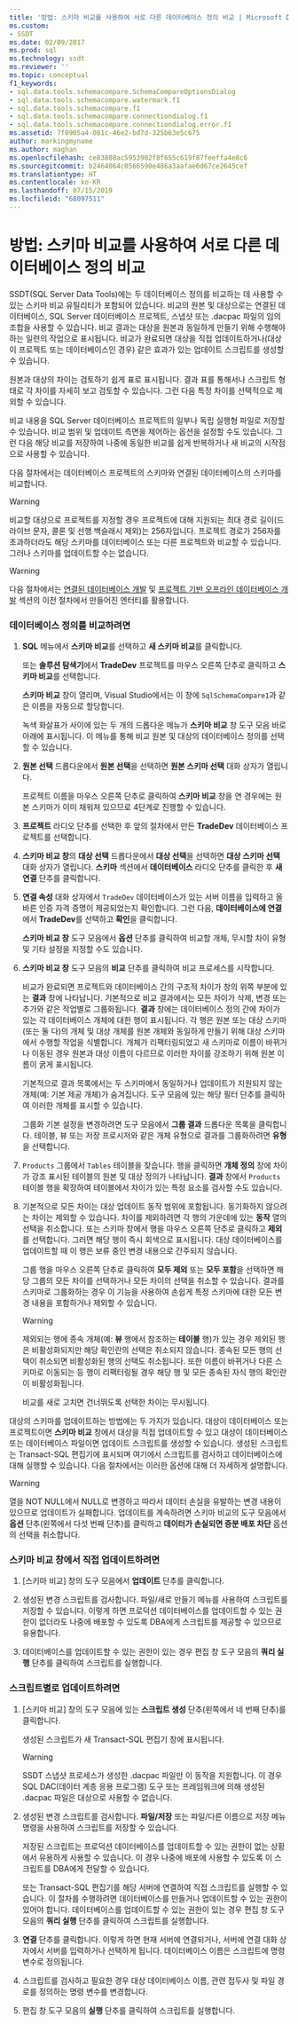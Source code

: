 ```yaml
---
title: '방법: 스키마 비교를 사용하여 서로 다른 데이터베이스 정의 비교 | Microsoft Docs'
ms.custom:
- SSDT
ms.date: 02/09/2017
ms.prod: sql
ms.technology: ssdt
ms.reviewer: ''
ms.topic: conceptual
f1_keywords:
- sql.data.tools.schemacompare.SchemaCompareOptionsDialog
- sql.data.tools.schemacompare.watermark.f1
- sql.data.tools.schemacompare.f1
- sql.data.tools.schemacompare.connectiondialog.f1
- sql.data.tools.schemacompare.connectiondialog.error.f1
ms.assetid: 7f0905a4-081c-46e2-bd7d-325b63e5c675
author: markingmyname
ms.author: maghan
ms.openlocfilehash: ce83808ac5953902f8f655c619f87feeffa4e8c6
ms.sourcegitcommit: b2464064c0566590e486a3aafae6d67ce2645cef
ms.translationtype: HT
ms.contentlocale: ko-KR
ms.lasthandoff: 07/15/2019
ms.locfileid: "68097511"
---
```

# <a name="how-to-use-schema-compare-to-compare-different-database-definitions"></a>방법: 스키마 비교를 사용하여 서로 다른 데이터베이스 정의 비교
SSDT(SQL Server Data Tools)에는 두 데이터베이스 정의를 비교하는 데 사용할 수 있는 스키마 비교 유틸리티가 포함되어 있습니다.  비교의 원본 및 대상으로는 연결된 데이터베이스, SQL Server 데이터베이스 프로젝트, 스냅샷 또는 .dacpac 파일의 임의 조합을 사용할 수 있습니다.  비교 결과는 대상을 원본과 동일하게 만들기 위해 수행해야 하는 일련의 작업으로 표시됩니다.  비교가 완료되면 대상을 직접 업데이트하거나(대상이 프로젝트 또는 데이터베이스인 경우) 같은 효과가 있는 업데이트 스크립트를 생성할 수 있습니다.  
  
원본과 대상의 차이는 검토하기 쉽게 표로 표시됩니다.  결과 표를 통해서나 스크립트 형태로 각 차이를 자세히 보고 검토할 수 있습니다.  그런 다음 특정 차이를 선택적으로 제외할 수 있습니다.  
  
비교 내용을 SQL Server 데이터베이스 프로젝트의 일부나 독립 실행형 파일로 저장할 수 있습니다.  비교 범위 및 업데이트 측면을 제어하는 옵션을 설정할 수도 있습니다.  그런 다음 해당 비교를 저장하여 나중에 동일한 비교를 쉽게 반복하거나 새 비교의 시작점으로 사용할 수 있습니다.  
  
다음 절차에서는 데이터베이스 프로젝트의 스키마와 연결된 데이터베이스의 스키마를 비교합니다.  
  
> [!WARNING]  
> 비교할 대상으로 프로젝트를 지정할 경우 프로젝트에 대해 지원되는 최대 경로 길이(드라이브 문자, 콜론 및 선행 백슬래시 제외)는 256자입니다. 프로젝트 경로가 256자를 초과하더라도 해당 스키마를 데이터베이스 또는 다른 프로젝트와 비교할 수 있습니다. 그러나 스키마를 업데이트할 수는 없습니다.  
  
> [!WARNING]  
> 다음 절차에서는 [연결된 데이터베이스 개발](../ssdt/connected-database-development.md) 및 [프로젝트 기반 오프라인 데이터베이스 개발](../ssdt/project-oriented-offline-database-development.md) 섹션의 이전 절차에서 만들어진 엔터티를 활용합니다.  
  
### <a name="to-compare-database-definitions"></a>데이터베이스 정의를 비교하려면  
  
1.  **SQL** 메뉴에서 **스키마 비교**를 선택하고 **새 스키마 비교**를 클릭합니다.  
  
    또는 **솔루션 탐색기**에서 **TradeDev** 프로젝트를 마우스 오른쪽 단추로 클릭하고 **스키마 비교**를 선택합니다.  
  
    **스키마 비교** 창이 열리며, Visual Studio에서는 이 창에 `SqlSchemaCompare1`과 같은 이름을 자동으로 할당합니다.  
  
    녹색 화살표가 사이에 있는 두 개의 드롭다운 메뉴가 **스키마 비교** 창 도구 모음 바로 아래에 표시됩니다. 이 메뉴를 통해 비교 원본 및 대상의 데이터베이스 정의를 선택할 수 있습니다.  
  
2.  **원본 선택** 드롭다운에서 **원본 선택**을 선택하면 **원본 스키마 선택** 대화 상자가 열립니다.  
  
    프로젝트 이름을 마우스 오른쪽 단추로 클릭하여 **스키마 비교** 창을 연 경우에는 원본 스키마가 이미 채워져 있으므로 4단계로 진행할 수 있습니다.  
  
3.  **프로젝트** 라디오 단추를 선택한 후 앞의 절차에서 만든 **TradeDev** 데이터베이스 프로젝트를 선택합니다.  
  
4.  **스키마 비교 창**의 **대상 선택** 드롭다운에서 **대상 선택**을 선택하면 **대상 스키마 선택** 대화 상자가 열립니다. **스키마** 섹션에서 **데이터베이스** 라디오 단추를 클릭한 후 **새 연결** 단추를 클릭합니다.  
  
5.  **연결 속성** 대화 상자에서 `TradeDev` 데이터베이스가 있는 서버 이름을 입력하고 올바른 인증 자격 증명이 제공되었는지 확인합니다. 그런 다음, **데이터베이스에 연결**에서 **TradeDev**를 선택하고 **확인**을 클릭합니다.  
  
    **스키마 비교 창** 도구 모음에서 **옵션** 단추를 클릭하여 비교할 개체, 무시할 차이 유형 및 기타 설정을 지정할 수도 있습니다.  
  
6.  **스키마 비교 창** 도구 모음의 **비교** 단추를 클릭하여 비교 프로세스를 시작합니다.  
  
    비교가 완료되면 프로젝트와 데이터베이스 간의 구조적 차이가 창의 위쪽 부분에 있는 **결과** 창에 나타납니다. 기본적으로 비교 결과에서는 모든 차이가 삭제, 변경 또는 추가와 같은 작업별로 그룹화됩니다. **결과** 창에는 데이터베이스 정의 간에 차이가 있는 각 데이터베이스 개체에 대한 행이 표시됩니다. 각 행은 원본 또는 대상 스키마(또는 둘 다)의 개체 및 대상 개체를 원본 개체와 동일하게 만들기 위해 대상 스키마에서 수행할 작업을 식별합니다.  개체가 리팩터링되었고 새 스키마로 이름이 바뀌거나 이동된 경우 원본과 대상 이름이 다르므로 이러한 차이를 강조하기 위해 원본 이름이 굵게 표시됩니다.  
  
    기본적으로 결과 목록에서는 두 스키마에서 동일하거나 업데이트가 지원되지 않는 개체(예: 기본 제공 개체)가 숨겨집니다.  도구 모음에 있는 해당 필터 단추를 클릭하여 이러한 개체를 표시할 수 있습니다.  
  
    그룹화 기본 설정을 변경하려면 도구 모음에서 **그룹 결과** 드롭다운 목록을 클릭합니다.  테이블, 뷰 또는 저장 프로시저와 같은 개체 유형으로 결과를 그룹화하려면 **유형**을 선택합니다.  
  
7.  `Products` 그룹에서 `Tables` 테이블을 찾습니다. 행을 클릭하면 **개체 정의** 창에 차이가 강조 표시된 테이블의 원본 및 대상 정의가 나타납니다. **결과** 창에서 `Products` 테이블 행을 확장하여 테이블에서 차이가 있는 특정 요소를 검사할 수도 있습니다.  
  
8.  기본적으로 모든 차이는 대상 업데이트 동작 범위에 포함됩니다. 동기화하지 않으려는 차이는 제외할 수 있습니다. 차이를 제외하려면 각 행의 가운데에 있는 **동작** 열의 선택을 취소합니다. 또는 스키마 창에서 행을 마우스 오른쪽 단추로 클릭하고 **제외**를 선택합니다. 그러면 해당 행이 즉시 회색으로 표시됩니다. 대상 데이터베이스를 업데이트할 때 이 행은 보류 중인 변경 내용으로 간주되지 않습니다.  
  
    그룹 행을 마우스 오른쪽 단추로 클릭하여 **모두 제외** 또는 **모두 포함**을 선택하면 해당 그룹의 모든 차이를 선택하거나 모든 차이의 선택을 취소할 수 있습니다. 결과를 스키마로 그룹화하는 경우 이 기능을 사용하여 손쉽게 특정 스키마에 대한 모든 변경 내용을 포함하거나 제외할 수 있습니다.  
  
    > [!WARNING]  
    > 제외되는 행에 종속 개체(예: **뷰** 행에서 참조하는 **테이블** 행)가 있는 경우 제외된 행은 비활성화되지만 해당 확인란의 선택은 취소되지 않습니다. 종속된 모든 행의 선택이 취소되면 비활성화된 행의 선택도 취소됩니다. 또한 이름이 바뀌거나 다른 스키마로 이동되는 등 행이 리팩터링될 경우 해당 행 및 모든 종속된 자식 행의 확인란이 비활성화됩니다.  
    >   
    > 비교를 새로 고치면 건너뛰도록 선택한 차이는 무시됩니다.  
  
대상의 스키마를 업데이트하는 방법에는 두 가지가 있습니다. 대상이 데이터베이스 또는 프로젝트이면 **스키마 비교** 창에서 대상을 직접 업데이트할 수 있고 대상이 데이터베이스 또는 데이터베이스 파일이면 업데이트 스크립트를 생성할 수 있습니다.  생성된 스크립트는 Transact\-SQL 편집기에 표시되며 여기에서 스크립트를 검사하고 데이터베이스에 대해 실행할 수 있습니다. 다음 절차에서는 이러한 옵션에 대해 더 자세하게 설명합니다.  
  
> [!WARNING]  
> 열을 NOT NULL에서 NULL로 변경하고 따라서 데이터 손실을 유발하는 변경 내용이 있으므로 업데이트가 실패합니다. 업데이트를 계속하려면 스키마 비교의 도구 모음에서 **옵션** 단추(왼쪽에서 다섯 번째 단추)를 클릭하고 **데이터가 손실되면 증분 배포 차단** 옵션의 선택을 취소합니다.  
  
### <a name="to-update-directly-in-the-schema-compare-window"></a>스키마 비교 창에서 직접 업데이트하려면  
  
1.  [스키마 비교] 창의 도구 모음에서 **업데이트** 단추를 클릭합니다.  
  
2.  생성된 변경 스크립트를 검사합니다. 파일/새로 만들기 메뉴를 사용하여 스크립트를 저장할 수 있습니다. 이렇게 하면 프로덕션 데이터베이스를 업데이트할 수 있는 권한이 없더라도 나중에 배포할 수 있도록 DBA에게 스크립트를 제공할 수 있으므로 유용합니다.  
  
3.  데이터베이스를 업데이트할 수 있는 권한이 있는 경우 편집 창 도구 모음의 **쿼리 실행** 단추를 클릭하여 스크립트를 실행합니다.  
  
### <a name="to-update-by-script"></a>스크립트별로 업데이트하려면  
  
1.  [스키마 비교] 창의 도구 모음에 있는 **스크립트 생성** 단추(왼쪽에서 네 번째 단추)를 클릭합니다.  
  
    생성된 스크립트가 새 Transact\-SQL 편집기 창에 표시됩니다.  
  
    > [!WARNING]  
    > SSDT 스냅샷 프로세스가 생성한 .dacpac 파일만 이 동작을 지원합니다.  이 경우 SQL DAC(데이터 계층 응용 프로그램) 도구 또는 프레임워크에 의해 생성된 .dacpac 파일은 대상으로 사용할 수 없습니다.  
  
2.  생성된 변경 스크립트를 검사합니다. **파일/저장** 또는 파일/다른 이름으로 저장 메뉴 명령을 사용하여 스크립트를 저장할 수 있습니다.  
  
    저장된 스크립트는 프로덕션 데이터베이스를 업데이트할 수 있는 권한이 없는 상황에서 유용하게 사용할 수 있습니다. 이 경우 나중에 배포에 사용할 수 있도록 이 스크립트를 DBA에게 전달할 수 있습니다.  
  
    또는 Transact\-SQL 편집기를 해당 서버에 연결하여 직접 스크립트를 실행할 수 있습니다. 이 절차를 수행하려면 데이터베이스를 만들거나 업데이트할 수 있는 권한이 있어야 합니다. 데이터베이스를 업데이트할 수 있는 권한이 있는 경우 편집 창 도구 모음의 **쿼리 실행** 단추를 클릭하여 스크립트를 실행합니다.  
  
3.  **연결** 단추를 클릭합니다. 이렇게 하면 현재 서버에 연결되거나, 서버에 연결 대화 상자에서 서버를 입력하거나 선택하게 됩니다.  데이터베이스 이름은 스크립트에 명령 변수로 정의됩니다.  
  
4.  스크립트를 검사하고 필요한 경우 대상 데이터베이스 이름, 관련 접두사 및 파일 경로를 정의하는 명령 변수를 변경합니다.  
  
5.  편집 창 도구 모음의 **실행** 단추를 클릭하여 스크립트를 실행합니다.  
  
